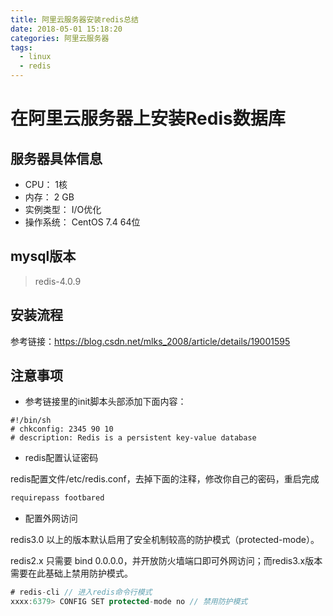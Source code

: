 ```yaml
---
title: 阿里云服务器安装redis总结
date: 2018-05-01 15:18:20
categories: 阿里云服务器
tags:
  - linux
  - redis
---
```


# 在阿里云服务器上安装Redis数据库  

## 服务器具体信息  

* CPU： 1核 
* 内存： 2 GB 
* 实例类型： I/O优化 
* 操作系统： CentOS 7.4 64位  

## mysql版本  

> redis-4.0.9  

## 安装流程  

参考链接：<https://blog.csdn.net/mlks_2008/article/details/19001595>  

## 注意事项  

* 参考链接里的init脚本头部添加下面内容：  

```properties
#!/bin/sh
# chkconfig: 2345 90 10
# description: Redis is a persistent key-value database
```  
* redis配置认证密码  

redis配置文件/etc/redis.conf，去掉下面的注释，修改你自己的密码，重启完成

```java
requirepass footbared  
```   

* 配置外网访问  

redis3.0 以上的版本默认启用了安全机制较高的防护模式（protected-mode）。  

redis2.x 只需要 bind 0.0.0.0，并开放防火墙端口即可外网访问；而redis3.x版本需要在此基础上禁用防护模式。  

```java
# redis-cli // 进入redis命令行模式  
xxxx:6379> CONFIG SET protected-mode no // 禁用防护模式 
```  

